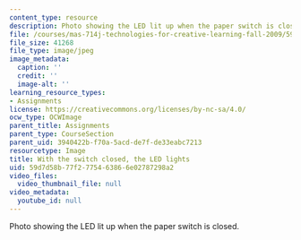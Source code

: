 ```yaml
---
content_type: resource
description: Photo showing the LED lit up when the paper switch is closed.
file: /courses/mas-714j-technologies-for-creative-learning-fall-2009/59d7d58b77f2775463866e02787298a2_Image10.jpg
file_size: 41268
file_type: image/jpeg
image_metadata:
  caption: ''
  credit: ''
  image-alt: ''
learning_resource_types:
- Assignments
license: https://creativecommons.org/licenses/by-nc-sa/4.0/
ocw_type: OCWImage
parent_title: Assignments
parent_type: CourseSection
parent_uid: 3940422b-f70a-5acd-de7f-de33eabc7213
resourcetype: Image
title: With the switch closed, the LED lights
uid: 59d7d58b-77f2-7754-6386-6e02787298a2
video_files:
  video_thumbnail_file: null
video_metadata:
  youtube_id: null
---
```

Photo showing the LED lit up when the paper switch is closed.
